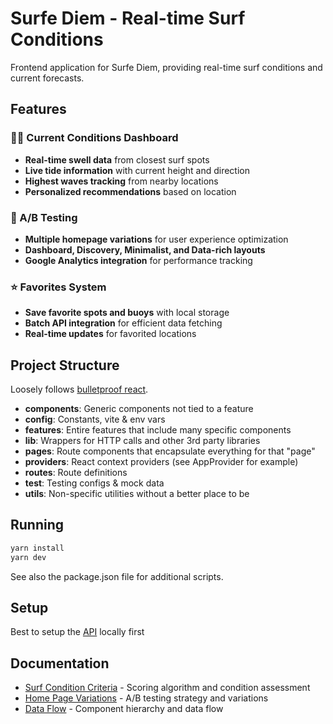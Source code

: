# Surfe Diem - Real-time Surf Conditions

Frontend application for Surfe Diem, providing real-time surf conditions and current forecasts.

## Features

### 🏄‍♂️ Current Conditions Dashboard
- **Real-time swell data** from closest surf spots
- **Live tide information** with current height and direction
- **Highest waves tracking** from nearby locations
- **Personalized recommendations** based on location

### 🧪 A/B Testing
- **Multiple homepage variations** for user experience optimization
- **Dashboard, Discovery, Minimalist, and Data-rich layouts**
- **Google Analytics integration** for performance tracking

### ⭐ Favorites System
- **Save favorite spots and buoys** with local storage
- **Batch API integration** for efficient data fetching
- **Real-time updates** for favorited locations

## Project Structure
Loosely follows [bulletproof react](https://github.com/alan2207/bulletproof-react).

- **components**: Generic components not tied to a feature
- **config**: Constants, vite & env vars
- **features**: Entire features that include many specific components
- **lib**: Wrappers for HTTP calls and other 3rd party libraries
- **pages**: Route components that encapsulate everything for that "page"
- **providers**: React context providers (see AppProvider for example)
- **routes**: Route definitions
- **test**: Testing configs & mock data
- **utils**: Non-specific utilities without a better place to be

## Running
```bash
yarn install
yarn dev
```

See also the package.json file for additional scripts.

## Setup
Best to setup the [API](https://github.com/crubio/surfe-diem-api) locally first

## Documentation
- [Surf Condition Criteria](./docs/surf-condition-criteria.md) - Scoring algorithm and condition assessment
- [Home Page Variations](./home-page-variations.md) - A/B testing strategy and variations
- [Data Flow](./data-flow-and-component-hierarchy.md) - Component hierarchy and data flow
